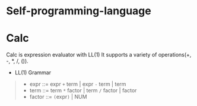Self-programming-language
=
Calc
===
Calc is expression evaluator with LL(1)
It supports a variety of operations(+, -, *, /, ()).

* LL(1) Grammar

>* expr ::= expr `+` term | expr `-` term | term
>* term ::= term `*` factor | term `/` factor | factor
>* factor ::= `(`expr`)` | NUM

